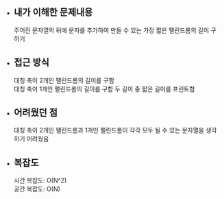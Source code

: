 - ## 내가 이해한 문제내용  
     주어진 문자열의 뒤에 문자를 추가햐여 만들 수 있는 가장 짧은 팰린드롬의 길이 구하기  

- ## 접근 방식
     대칭 축이 2개인 팰린드롬의 길이를 구함  
     대칭 축이 1개인 팰린드롬의 길이를 구함
     두 길이 중 짧은 길이를 프린트함  

- ## 어려웠던 점  
    대칭 축이 2개인 팰린드롬과 1개인 팰린드롬이 각각 모두 될 수 있는 문자열을 생각하기 어려웠음  

- ## 복잡도  
    시간 복잡도: O(N^2)  
    공간 복잡도: O(N)

